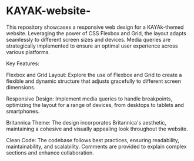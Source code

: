 # KAYAK-website-

This repository showcases a responsive web design for a KAYAk-themed website. Leveraging the power of CSS Flexbox and Grid, the layout adapts seamlessly to different screen sizes and devices. Media queries are strategically implemented to ensure an optimal user experience across various platforms.

Key Features:

Flexbox and Grid Layout: Explore the use of Flexbox and Grid to create a flexible and dynamic structure that adjusts gracefully to different screen dimensions.

Responsive Design: Implement media queries to handle breakpoints, optimizing the layout for a range of devices, from desktops to tablets and smartphones.

Britannica Theme: The design incorporates Britannica's aesthetic, maintaining a cohesive and visually appealing look throughout the website.

Clean Code: The codebase follows best practices, ensuring readability, maintainability, and scalability. Comments are provided to explain complex sections and enhance collaboration.
